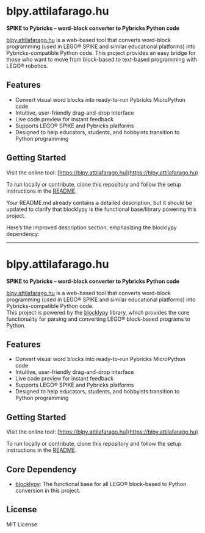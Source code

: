 # blpy.attilafarago.hu

**SPIKE to Pybricks – word-block converter to Pybricks Python code**

[blpy.attilafarago.hu](https://blpy.attilafarago.hu) is a web-based tool that converts word-block programming (used in LEGO® SPIKE and similar educational platforms) into Pybricks-compatible Python code. This project provides an easy bridge for those who want to move from block-based to text-based programming with LEGO® robotics.

## Features

- Convert visual word blocks into ready-to-run Pybricks MicroPython code
- Intuitive, user-friendly drag-and-drop interface
- Live code preview for instant feedback
- Supports LEGO® SPIKE and Pybricks platforms
- Designed to help educators, students, and hobbyists transition to Python programming

## Getting Started

Visit the online tool: [https://blpy.attilafarago.hu](https://blpy.attilafarago.hu)

To run locally or contribute, clone this repository and follow the setup instructions in the [README](README.md).

Your README.md already contains a detailed description, but it should be updated to clarify that blocklypy is the functional base/library powering this project.

Here’s the improved description section, emphasizing the blocklypy dependency:

---

# blpy.attilafarago.hu

**SPIKE to Pybricks – word-block converter to Pybricks Python code**

[blpy.attilafarago.hu](https://blpy.attilafarago.hu) is a web-based tool that converts word-block programming (used in LEGO® SPIKE and similar educational platforms) into Pybricks-compatible Python code.  
This project is powered by the [blocklypy](https://www.npmjs.com/package/blocklypy) library, which provides the core functionality for parsing and converting LEGO® block-based programs to Python.

## Features

- Convert visual word blocks into ready-to-run Pybricks MicroPython code
- Intuitive, user-friendly drag-and-drop interface
- Live code preview for instant feedback
- Supports LEGO® SPIKE and Pybricks platforms
- Designed to help educators, students, and hobbyists transition to Python programming

## Getting Started

Visit the online tool: [https://blpy.attilafarago.hu](https://blpy.attilafarago.hu)

To run locally or contribute, clone this repository and follow the setup instructions in the [README](README.md).

## Core Dependency

- [blocklypy](https://www.npmjs.com/package/blocklypy): The functional base for all LEGO® block-based to Python conversion in this project.

## License

MIT License
